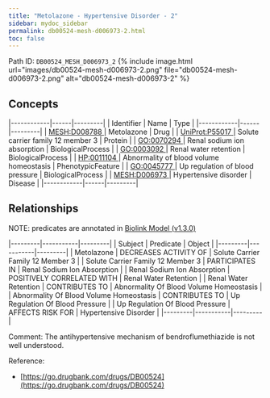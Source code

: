 ```yaml
---
title: "Metolazone - Hypertensive Disorder - 2"
sidebar: mydoc_sidebar
permalink: db00524-mesh-d006973-2.html
toc: false 
---
```



Path ID: `DB00524_MESH_D006973_2`
{% include image.html url="images/db00524-mesh-d006973-2.png" file="db00524-mesh-d006973-2.png" alt="db00524-mesh-d006973-2" %}

## Concepts

|------------|------|---------|
| Identifier | Name | Type    |
|------------|------|---------|
| <a href="https://identifiers.org/MESH:D008788">MESH:D008788 </a> | Metolazone | Drug |
| <a href="https://identifiers.org/UniProt:P55017">UniProt:P55017 </a> | Solute carrier family 12 member 3 | Protein |
| <a href="https://identifiers.org/GO:0070294">GO:0070294 </a> | Renal sodium ion absorption | BiologicalProcess |
| <a href="https://identifiers.org/GO:0003092">GO:0003092 </a> | Renal water retention | BiologicalProcess |
| <a href="https://identifiers.org/HP:0011104">HP:0011104 </a> | Abnormality of blood volume homeostasis | PhenotypicFeature |
| <a href="https://identifiers.org/GO:0045777">GO:0045777 </a> | Up regulation of blood pressure | BiologicalProcess |
| <a href="https://identifiers.org/MESH:D006973">MESH:D006973 </a> | Hypertensive disorder | Disease |
|------------|------|---------|

## Relationships


NOTE: predicates are annotated in <a href="https://github.com/biolink/biolink-model/releases/tag/v1.3.0">Biolink Model (v1.3.0)</a>

|---------|-----------|---------|
| Subject | Predicate | Object  |
|---------|-----------|---------|
| Metolazone | DECREASES ACTIVITY OF | Solute Carrier Family 12 Member 3 |
| Solute Carrier Family 12 Member 3 | PARTICIPATES IN | Renal Sodium Ion Absorption |
| Renal Sodium Ion Absorption | POSITIVELY CORRELATED WITH | Renal Water Retention |
| Renal Water Retention | CONTRIBUTES TO | Abnormality Of Blood Volume Homeostasis |
| Abnormality Of Blood Volume Homeostasis | CONTRIBUTES TO | Up Regulation Of Blood Pressure |
| Up Regulation Of Blood Pressure | AFFECTS RISK FOR | Hypertensive Disorder |
|---------|-----------|---------|

Comment: The antihypertensive mechanism of bendroflumethiazide is not well understood.

Reference: 
  - [https://go.drugbank.com/drugs/DB00524](https://go.drugbank.com/drugs/DB00524)
